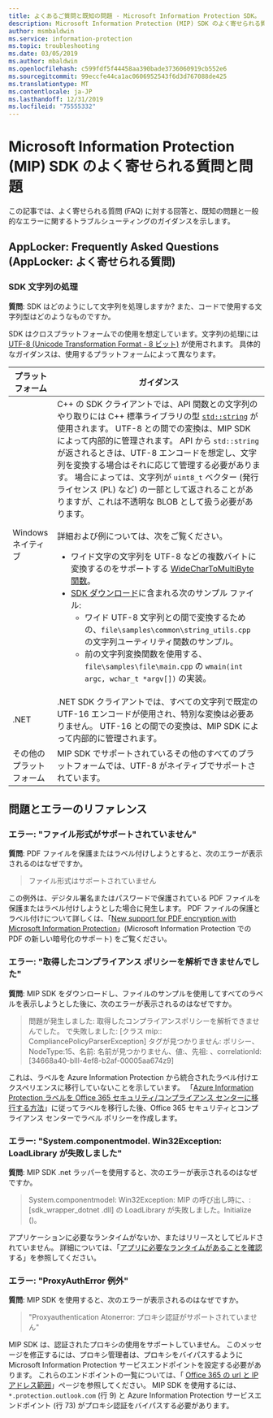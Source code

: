 ```yaml
---
title: よくあるご質問と既知の問題 - Microsoft Information Protection SDK。
description: Microsoft Information Protection (MIP) SDK のよく寄せられる質問と、問題とエラーに関するトラブルシューティングのガイダンスです。
author: msmbaldwin
ms.service: information-protection
ms.topic: troubleshooting
ms.date: 03/05/2019
ms.author: mbaldwin
ms.openlocfilehash: c599fdf5f44458aa390bade3736060919cb552e6
ms.sourcegitcommit: 99eccfe44ca1ac0606952543f6d3d767088de425
ms.translationtype: MT
ms.contentlocale: ja-JP
ms.lasthandoff: 12/31/2019
ms.locfileid: "75555332"
---
```

# <a name="microsoft-information-protection-mip-sdk-faqs-and-issues"></a>Microsoft Information Protection (MIP) SDK のよく寄せられる質問と問題

この記事では、よく寄せられる質問 (FAQ) に対する回答と、既知の問題と一般的なエラーに関するトラブルシューティングのガイダンスを示します。

## <a name="frequently-asked-questions"></a>AppLocker: Frequently Asked Questions (AppLocker: よく寄せられる質問) 

### <a name="sdk-string-handling"></a>SDK 文字列の処理

**質問**: SDK はどのようにして文字列を処理しますか? また、コードで使用する文字列型はどのようなものですか。

SDK はクロスプラットフォームでの使用を想定しています。文字列の処理には [UTF-8 (Unicode Transformation Format - 8 ビット)](https://wikipedia.org/wiki/UTF-8) が使用されます。 具体的なガイダンスは、使用するプラットフォームによって異なります。

| プラットフォーム | ガイダンス |
|-|-|
| Windows ネイティブ | C++ の SDK クライアントでは、API 関数との文字列のやり取りには C++ 標準ライブラリの型 [`std::string`](https://wikipedia.org/wiki/C%2B%2B_string_handling) が使用されます。 UTF-8 との間での変換は、MIP SDK によって内部的に管理されます。 API から `std::string` が返されるときは、UTF-8 エンコードを想定し、文字列を変換する場合はそれに応じて管理する必要があります。 場合によっては、文字列が `uint8_t` ベクター (発行ライセンス (PL) など) の一部として返されることがありますが、これは不透明な BLOB として扱う必要があります。<br><br>詳細および例については、次をご覧ください。<ul><li>ワイド文字の文字列を UTF-8 などの複数バイトに変換するのをサポートする [WideCharToMultiByte 関数](/windows/desktop/api/stringapiset/nf-stringapiset-widechartomultibyte)。<li>[SDK ダウンロード](setup-configure-mip.md#configure-your-client-workstation)に含まれる次のサンプル ファイル:<ul><li>ワイド UTF-8 文字列との間で変換するための、`file\samples\common\string_utils.cpp` の文字列ユーティリティ関数のサンプル。<li>前の文字列変換関数を使用する、`file\samples\file\main.cpp` の `wmain(int argc, wchar_t *argv[])` の実装。</li></ul></ul>|
| .NET | .NET SDK クライアントでは、すべての文字列で既定の UTF-16 エンコードが使用され、特別な変換は必要ありません。 UTF-16 との間での変換は、MIP SDK によって内部的に管理されます。 |
| その他のプラットフォーム | MIP SDK でサポートされているその他のすべてのプラットフォームでは、UTF-8 がネイティブでサポートされています。 |

## <a name="issues-and-errors-reference"></a>問題とエラーのリファレンス

### <a name="error-file-format-not-supported"></a>エラー: "ファイル形式がサポートされていません"  

**質問**: PDF ファイルを保護またはラベル付けしようとすると、次のエラーが表示されるのはなぜですか。

> ファイル形式はサポートされていません

この例外は、デジタル署名またはパスワードで保護されている PDF ファイルを保護またはラベル付けしようとした場合に発生します。 PDF ファイルの保護とラベル付けについて詳しくは、「[New support for PDF encryption with Microsoft Information Protection](https://techcommunity.microsoft.com/t5/Azure-Information-Protection/New-support-for-PDF-encryption-with-Microsoft-Information/ba-p/262757)」(Microsoft Information Protection での PDF の新しい暗号化のサポート) をご覧ください。

### <a name="error-failed-to-parse-the-acquired-compliance-policy"></a>エラー: "取得したコンプライアンス ポリシーを解析できませんでした"  

**質問**: MIP SDK をダウンロードし、ファイルのサンプルを使用してすべてのラベルを表示しようとした後に、次のエラーが表示されるのはなぜですか。

> 問題が発生しました: 取得したコンプライアンスポリシーを解析できませんでした。 で失敗しました: [クラス mip:: CompliancePolicyParserException] タグが見つかりません: ポリシー、NodeType:15、名前: 名前が見つかりません、値:、先祖: <SyncFile><Content>、correlationId: [34668a40-blll-4ef8-b2af-00005aa674z9]

これは、ラベルを Azure Information Protection から統合されたラベル付けエクスペリエンスに移行していないことを示しています。 「[Azure Information Protection ラベルを Office 365 セキュリティ/コンプライアンス センターに移行する方法](/azure/information-protection/configure-policy-migrate-labels)」に従ってラベルを移行した後、Office 365 セキュリティとコンプライアンス センターでラベル ポリシーを作成します。 

### <a name="error-systemcomponentmodelwin32exception-loadlibrary-failed"></a>エラー: "System.componentmodel. Win32Exception: LoadLibrary が失敗しました"

**質問**: MIP SDK .net ラッパーを使用すると、次のエラーが表示されるのはなぜですか。

> System.componentmodel: Win32Exception: MIP の呼び出し時に、: [sdk_wrapper_dotnet .dll] の LoadLibrary が失敗しました。Initialize ()。

アプリケーションに必要なランタイムがないか、またはリリースとしてビルドされていません。 詳細については、「[アプリに必要なランタイムがあることを確認](setup-configure-mip.md#ensure-your-app-has-the-required-runtime)する」を参照してください。 

### <a name="error-proxyautherror-exception"></a>エラー: "ProxyAuthError 例外"

**質問**: MIP SDK を使用すると、次のエラーが表示されるのはなぜですか。

> "Proxyauthentication Atonerror: プロキシ認証がサポートされていません"

MIP SDK は、認証されたプロキシの使用をサポートしていません。 このメッセージを修正するには、プロキシ管理者は、プロキシをバイパスするように Microsoft Information Protection サービスエンドポイントを設定する必要があります。 これらのエンドポイントの一覧については、「 [Office 365 の url と IP アドレス範囲](https://docs.microsoft.com/office365/enterprise/urls-and-ip-address-ranges)」ページを参照してください。 MIP SDK を使用するには、`*.protection.outlook.com` (行 9) と Azure Information Protection サービスエンドポイント (行 73) がプロキシ認証をバイパスする必要があります。
